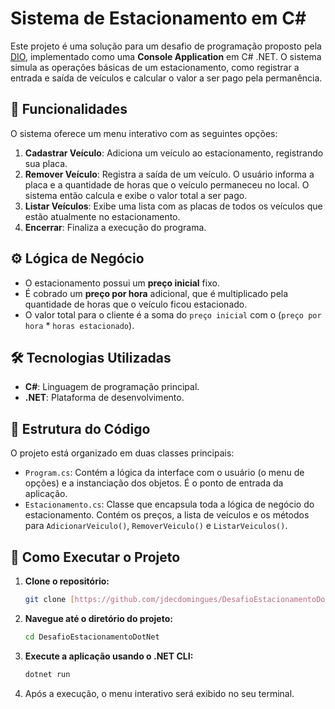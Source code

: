 # Sistema de Estacionamento em C#

Este projeto é uma solução para um desafio de programação proposto pela [DIO](https://www.dio.me/), implementado como uma **Console Application** em C# .NET. O sistema simula as operações básicas de um estacionamento, como registrar a entrada e saída de veículos e calcular o valor a ser pago pela permanência.

## 🚀 Funcionalidades

O sistema oferece um menu interativo com as seguintes opções:

1.  **Cadastrar Veículo**: Adiciona um veículo ao estacionamento, registrando sua placa.
2.  **Remover Veículo**: Registra a saída de um veículo. O usuário informa a placa e a quantidade de horas que o veículo permaneceu no local. O sistema então calcula e exibe o valor total a ser pago.
3.  **Listar Veículos**: Exibe uma lista com as placas de todos os veículos que estão atualmente no estacionamento.
4.  **Encerrar**: Finaliza a execução do programa.

## ⚙️ Lógica de Negócio

-   O estacionamento possui um **preço inicial** fixo.
-   É cobrado um **preço por hora** adicional, que é multiplicado pela quantidade de horas que o veículo ficou estacionado.
-   O valor total para o cliente é a soma do `preço inicial` com o (`preço por hora` * `horas estacionado`).

## 🛠️ Tecnologias Utilizadas

-   **C#**: Linguagem de programação principal.
-   **.NET**: Plataforma de desenvolvimento.

## 📂 Estrutura do Código

O projeto está organizado em duas classes principais:

-   `Program.cs`: Contém a lógica da interface com o usuário (o menu de opções) e a instanciação dos objetos. É o ponto de entrada da aplicação.
-   `Estacionamento.cs`: Classe que encapsula toda a lógica de negócio do estacionamento. Contém os preços, a lista de veículos e os métodos para `AdicionarVeiculo()`, `RemoverVeiculo()` e `ListarVeiculos()`.

## 🏃 Como Executar o Projeto

1.  **Clone o repositório:**
    ```bash
    git clone [https://github.com/jdecdomingues/DesafioEstacionamentoDotNet.git](https://github.com/jdecdomingues/DesafioEstacionamentoDotNet.git)
    ```

2.  **Navegue até o diretório do projeto:**
    ```bash
    cd DesafioEstacionamentoDotNet
    ```

3.  **Execute a aplicação usando o .NET CLI:**
    ```bash
    dotnet run
    ```

4.  Após a execução, o menu interativo será exibido no seu terminal.
